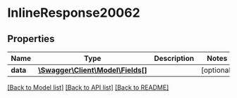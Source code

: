 # InlineResponse20062

## Properties
Name | Type | Description | Notes
------------ | ------------- | ------------- | -------------
**data** | [**\Swagger\Client\Model\Fields[]**](Fields.md) |  | [optional] 

[[Back to Model list]](../../README.md#documentation-for-models) [[Back to API list]](../../README.md#documentation-for-api-endpoints) [[Back to README]](../../README.md)

